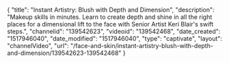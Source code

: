 {
    "title": "Instant Artistry: Blush with Depth and Dimension",
    "description": "Makeup skills in minutes. Learn to create depth and shine in all the right places for a dimensional lift to the face with Senior Artist Keri Blair's swift steps.",
    "channelid": "139542623",
    "videoid": "139542468",
    "date_created": "1517946040",
    "date_modified": "1517946040",
    "type": "captivate",
    "layout": "channelVideo",
    "url": "\/face-and-skin\/instant-artistry-blush-with-depth-and-dimension\/139542623-139542468"
}